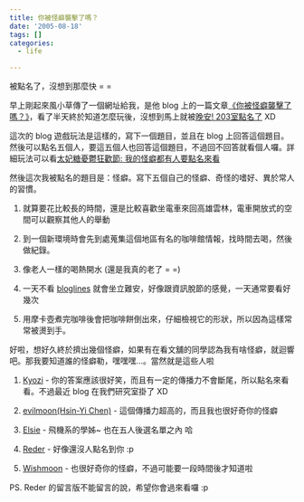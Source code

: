 ```yaml
---
title: 你被怪癖襲擊了嗎？
date: '2005-08-18'
tags: []
categories:
  - life

---
```

被點名了，沒想到那麼快 = =  
  
早上剛起來風小草傳了一個網址給我，是他 blog 上的一篇文章[《你被怪癖襲擊了嗎？》](http://superbil.info/what-is-your-curious-habits)，看了半天終於知道怎麼玩後，沒想到馬上就被[晚安! 203室點名了](http://r203.blogspot.com/2005/08/blog-post_17.html) XD  
  
這次的 blog 遊戲玩法是這樣的，寫下一個題目，並且在 blog 上回答這個題目。然後可以點名五個人，要這五個人也回答這個題目，不過回不回答就看個人囉。詳細玩法可以看[太妃糖憂鬱狂歡節: 我的怪癖都有人要點名來看](http://carol.bluecircus.net/archives/005920.html)  
  
然後這次我被點名的題目是：怪癖。寫下五個自己的怪癖、奇怪的嗜好、異於常人的習慣。  
  

1.  就算要花比較長的時間，還是比較喜歡坐電車來回高雄雲林，電車開放式的空間可以觀察其他人的舉動
  
3.  到一個新環境時會先到處蒐集這個地區有名的咖啡館情報，找時間去喝，然後做紀錄。
  
5.  像老人一樣的喝熱開水 (還是我真的老了 = =)
  
7.  一天不看 [bloglines](http://www.bloglines.com/) 就會坐立難安，好像跟資訊脫節的感覺，一天通常要看好幾次
  
9.  用摩卡壺煮完咖啡後會把咖啡餅倒出來，仔細檢視它的形狀，所以因為這樣常常被燙到手。

  
  
好啦，想好久終於擠出幾個怪癖，如果有在看文舖的同學認為我有啥怪癖，就迴響吧。那我要知道誰的怪癖勒，嘿嘿嘿...。當然就是這些人啦  
  

1.  [Kyozi](http://kyozi.twbbs.org/wordpress) - 你的答案應該很好笑，而且有一定的傳播力不會斷尾，所以點名來看看。不過最近 blog 在我們研究室掛了 XD
  
3.  [evilmoon(Hsin-Yi Chen)](http://xluna.blogspot.com/) - 這個傳播力超高的，而且我也很好奇你的怪癖
  
5.  [Elsie](http://lightstarslin.blogspot.com/) - 飛機系的學姊~ 也在五人後選名單之內 哈
  
7.  [Reder](http://www.oui-blog.com/reder/) - 好像還沒人點名到你 :p
  
9.  [Wishmoon](http://blog.xuite.net/wishmoon/wishmoon) - 也很好奇你的怪癖，不過可能要一段時間後才知道啦

  
  
PS. Reder 的留言版不能留言的說，希望你會過來看囉 :p